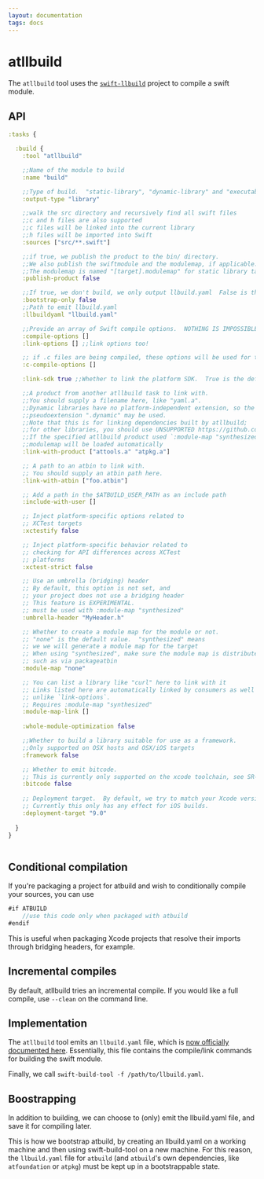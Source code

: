 ```yaml
---
layout: documentation
tags: docs
---
```


# atllbuild

The `atllbuild` tool uses the [`swift-llbuild`](https://github.com/apple/swift-llbuild) project to compile a swift module.

## API

```clojure
:tasks {

  :build {
    :tool "atllbuild"

    ;;Name of the module to build
    :name "build"

    ;;Type of build.  "static-library", "dynamic-library" and "executable" are supported.
    :output-type "library" 

    ;;walk the src directory and recursively find all swift files
    ;;c and h files are also supported
    ;;c files will be linked into the current library
    ;;h files will be imported into Swift
    :sources ["src/**.swift"]

    ;;if true, we publish the product to the bin/ directory.
    ;;We also publish the swiftmodule and the modulemap, if applicable.
    ;;The modulemap is named "[target].modulemap" for static library targets.
    :publish-product false

    ;;If true, we don't build, we only output llbuild.yaml  False is the default value.
    :bootstrap-only false
    ;;Path to emit llbuild.yaml
    :llbuildyaml "llbuild.yaml"

    ;;Provide an array of Swift compile options.  NOTHING IS IMPOSSIBLE
    :compile-options []
    :link-options [] ;;link options too!

    ;; if .c files are being compiled, these options will be used for them
    :c-compile-options []

    :link-sdk true ;;Whether to link the platform SDK.  True is the default value.

    ;;A product from another atllbuild task to link with.
    ;;You should supply a filename here, like "yaml.a".
    ;;Dynamic libraries have no platform-independent extension, so the 
    ;;pseudoextension ".dynamic" may be used.
    ;;Note that this is for linking dependencies built by atllbuild; 
    ;;for other libraries, you should use UNSUPPORTED https://github.com/AnarchyTools/atbuild/issues/13
    ;;If the specified atllbuild product used `:module-map "synthesized"` then its
    ;;modulemap will be loaded automatically
    :link-with-product ["attools.a" "atpkg.a"]

    ;; A path to an atbin to link with.
    ;; You should supply an atbin path here.
    :link-with-atbin ["foo.atbin"]

    ;; Add a path in the $ATBUILD_USER_PATH as an include path
    :include-with-user [] 

    ;; Inject platform-specific options related to
    ;; XCTest targets
    :xctestify false

    ;; Inject platform-specific behavior related to
    ;; checking for API differences across XCTest
    ;; platforms
    :xctest-strict false

    ;; Use an umbrella (bridging) header
    ;; By default, this option is not set, and
    ;; your project does not use a bridging header
    ;; This feature is EXPERIMENTAL.
    ;; must be used with :module-map "synthesized"
    :umbrella-header "MyHeader.h"

    ;; Whether to create a module map for the module or not.
    ;; "none" is the default value.  "synthesized" means
    ;; we we will generate a module map for the target
    ;; When using "synthesized", make sure the module map is distributed
    ;; such as via packageatbin
    :module-map "none"

    ;; You can list a library like "curl" here to link with it
    ;; Links listed here are automatically linked by consumers as well
    ;; unlike `link-options`.
    ;; Requires :module-map "synthesized"
    :module-map-link []
    
    :whole-module-optimization false

    ;;Whether to build a library suitable for use as a framework.
    ;;Only supported on OSX hosts and OSX/iOS targets
    :framework false

    ;; Whether to emit bitcode.
    ;; This is currently only supported on the xcode toolchain, see SR-1493 for details
    :bitcode false
    
    ;; Deployment target.  By default, we try to match your Xcode version.
    ;; Currently this only has any effect for iOS builds.
    :deployment-target "9.0"
    
  }
}
        
```

## Conditional compilation

If you're packaging a project for atbuild and wish to conditionally compile your sources, you can use

```swift
#if ATBUILD
    //use this code only when packaged with atbuild
#endif
```

This is useful when packaging Xcode projects that resolve their imports through bridging headers, for example.

## Incremental compiles

By default, atllbuild tries an incremental compile.  If you would like a full compile, use `--clean` on the command line.

## Implementation

The `atllbuild` tool emits an `llbuild.yaml` file, which is [now officially documented here](https://github.com/apple/swift-llbuild/blob/master/docs/buildsystem.rst).  Essentially, this file contains the compile/link commands for building the swift module.

Finally, we call `swift-build-tool -f /path/to/llbuild.yaml`.

## Boostrapping

In addition to building, we can choose to (only) emit the llbuild.yaml file, and save it for compiling later.

This is how we bootstrap atbuild, by creating an llbuild.yaml on a working machine and then using swift-build-tool on a new machine.  For this reason, the `llbuild.yaml` file for `atbuild` (and `atbuild`'s own dependencies, like `atfoundation` or `atpkg`) must be kept up in a bootstrappable state.
